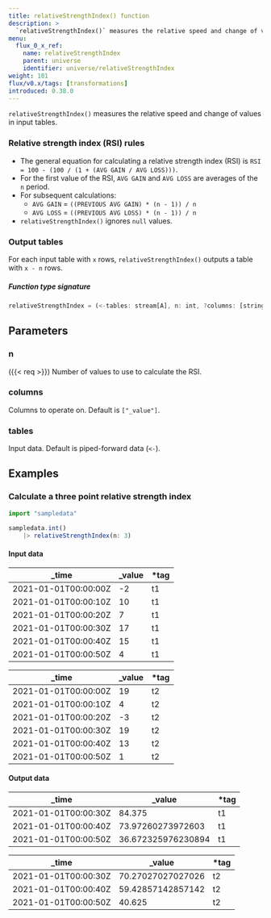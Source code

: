 ```yaml
---
title: relativeStrengthIndex() function
description: >
  `relativeStrengthIndex()` measures the relative speed and change of values in input tables.
menu:
  flux_0_x_ref:
    name: relativeStrengthIndex
    parent: universe
    identifier: universe/relativeStrengthIndex
weight: 101
flux/v0.x/tags: [transformations]
introduced: 0.38.0
---
```


<!------------------------------------------------------------------------------

IMPORTANT: This page was generated from comments in the Flux source code. Any
edits made directly to this page will be overwritten the next time the
documentation is generated. 

To make updates to this documentation, update the function comments above the
function definition in the Flux source code:

https://github.com/influxdata/flux/blob/master/stdlib/universe/universe.flux#L2156-L2159

Contributing to Flux: https://github.com/influxdata/flux#contributing
Fluxdoc syntax: https://github.com/influxdata/flux/blob/master/docs/fluxdoc.md

------------------------------------------------------------------------------->

`relativeStrengthIndex()` measures the relative speed and change of values in input tables.

### Relative strength index (RSI) rules
- The general equation for calculating a relative strength index (RSI) is
  `RSI = 100 - (100 / (1 + (AVG GAIN / AVG LOSS)))`.
- For the first value of the RSI, `AVG GAIN` and `AVG LOSS` are averages of the `n` period.
- For subsequent calculations:
  - `AVG GAIN` = `((PREVIOUS AVG GAIN) * (n - 1)) / n`
  - `AVG LOSS` = `((PREVIOUS AVG LOSS) * (n - 1)) / n`
- `relativeStrengthIndex()` ignores `null` values.

### Output tables
For each input table with `x` rows, `relativeStrengthIndex()` outputs a table
with `x - n` rows.

##### Function type signature

```js
relativeStrengthIndex = (<-tables: stream[A], n: int, ?columns: [string]) => stream[B] where A: Record, B: Record
```

## Parameters

### n

({{< req >}})
Number of values to use to calculate the RSI.

### columns


Columns to operate on. Default is `["_value"]`.

### tables


Input data. Default is piped-forward data (`<-`).


## Examples


### Calculate a three point relative strength index

```js
import "sampledata"

sampledata.int()
    |> relativeStrengthIndex(n: 3)
```

#### Input data

| _time                | _value  | *tag |
| -------------------- | ------- | ---- |
| 2021-01-01T00:00:00Z | -2      | t1   |
| 2021-01-01T00:00:10Z | 10      | t1   |
| 2021-01-01T00:00:20Z | 7       | t1   |
| 2021-01-01T00:00:30Z | 17      | t1   |
| 2021-01-01T00:00:40Z | 15      | t1   |
| 2021-01-01T00:00:50Z | 4       | t1   |

| _time                | _value  | *tag |
| -------------------- | ------- | ---- |
| 2021-01-01T00:00:00Z | 19      | t2   |
| 2021-01-01T00:00:10Z | 4       | t2   |
| 2021-01-01T00:00:20Z | -3      | t2   |
| 2021-01-01T00:00:30Z | 19      | t2   |
| 2021-01-01T00:00:40Z | 13      | t2   |
| 2021-01-01T00:00:50Z | 1       | t2   |


#### Output data

| _time                | _value             | *tag |
| -------------------- | ------------------ | ---- |
| 2021-01-01T00:00:30Z | 84.375             | t1   |
| 2021-01-01T00:00:40Z | 73.97260273972603  | t1   |
| 2021-01-01T00:00:50Z | 36.672325976230894 | t1   |

| _time                | _value            | *tag |
| -------------------- | ----------------- | ---- |
| 2021-01-01T00:00:30Z | 70.27027027027026 | t2   |
| 2021-01-01T00:00:40Z | 59.42857142857142 | t2   |
| 2021-01-01T00:00:50Z | 40.625            | t2   |

